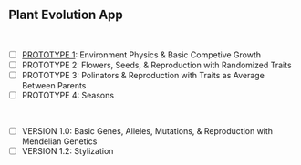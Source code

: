 ## Plant Evolution App

<br>

- [ ] [PROTOTYPE 1](https://github.com/matthewmain/plant_evolution_app/tree/master/prototype_1): Environment Physics & Basic Competive Growth  
- [ ] PROTOTYPE 2: Flowers, Seeds, & Reproduction with Randomized Traits  
- [ ] PROTOTYPE 3: Polinators & Reproduction with Traits as Average Between Parents  
- [ ] PROTOTYPE 4: Seasons

<br>

- [ ] VERSION 1.0: Basic Genes, Alleles, Mutations, & Reproduction with Mendelian Genetics  
- [ ] VERSION 1.2: Stylization